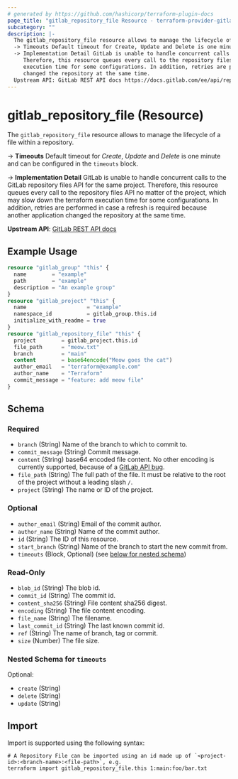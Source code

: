```yaml
---
# generated by https://github.com/hashicorp/terraform-plugin-docs
page_title: "gitlab_repository_file Resource - terraform-provider-gitlab"
subcategory: ""
description: |-
  The gitlab_repository_file resource allows to manage the lifecycle of a file within a repository.
  -> Timeouts Default timeout for Create, Update and Delete is one minute and can be configured in the timeouts block.
  -> Implementation Detail GitLab is unable to handle concurrent calls to the GitLab repository files API for the same project.
     Therefore, this resource queues every call to the repository files API no matter of the project, which may slow down the terraform
     execution time for some configurations. In addition, retries are performed in case a refresh is required because another application
     changed the repository at the same time.
  Upstream API: GitLab REST API docs https://docs.gitlab.com/ee/api/repository_files.html
---
```


# gitlab_repository_file (Resource)

The `gitlab_repository_file` resource allows to manage the lifecycle of a file within a repository.

-> **Timeouts** Default timeout for *Create*, *Update* and *Delete* is one minute and can be configured in the `timeouts` block.

-> **Implementation Detail** GitLab is unable to handle concurrent calls to the GitLab repository files API for the same project.
   Therefore, this resource queues every call to the repository files API no matter of the project, which may slow down the terraform
   execution time for some configurations. In addition, retries are performed in case a refresh is required because another application
   changed the repository at the same time.

**Upstream API**: [GitLab REST API docs](https://docs.gitlab.com/ee/api/repository_files.html)

## Example Usage

```terraform
resource "gitlab_group" "this" {
  name        = "example"
  path        = "example"
  description = "An example group"
}
resource "gitlab_project" "this" {
  name                   = "example"
  namespace_id           = gitlab_group.this.id
  initialize_with_readme = true
}
resource "gitlab_repository_file" "this" {
  project        = gitlab_project.this.id
  file_path      = "meow.txt"
  branch         = "main"
  content        = base64encode("Meow goes the cat")
  author_email   = "terraform@example.com"
  author_name    = "Terraform"
  commit_message = "feature: add meow file"
}
```

<!-- schema generated by tfplugindocs -->
## Schema

### Required

- `branch` (String) Name of the branch to which to commit to.
- `commit_message` (String) Commit message.
- `content` (String) base64 encoded file content. No other encoding is currently supported, because of a [GitLab API bug](https://gitlab.com/gitlab-org/gitlab/-/issues/342430).
- `file_path` (String) The full path of the file. It must be relative to the root of the project without a leading slash `/`.
- `project` (String) The name or ID of the project.

### Optional

- `author_email` (String) Email of the commit author.
- `author_name` (String) Name of the commit author.
- `id` (String) The ID of this resource.
- `start_branch` (String) Name of the branch to start the new commit from.
- `timeouts` (Block, Optional) (see [below for nested schema](#nestedblock--timeouts))

### Read-Only

- `blob_id` (String) The blob id.
- `commit_id` (String) The commit id.
- `content_sha256` (String) File content sha256 digest.
- `encoding` (String) The file content encoding.
- `file_name` (String) The filename.
- `last_commit_id` (String) The last known commit id.
- `ref` (String) The name of branch, tag or commit.
- `size` (Number) The file size.

<a id="nestedblock--timeouts"></a>
### Nested Schema for `timeouts`

Optional:

- `create` (String)
- `delete` (String)
- `update` (String)

## Import

Import is supported using the following syntax:

```shell
# A Repository File can be imported using an id made up of `<project-id>:<branch-name>:<file-path>`, e.g.
terraform import gitlab_repository_file.this 1:main:foo/bar.txt
```

